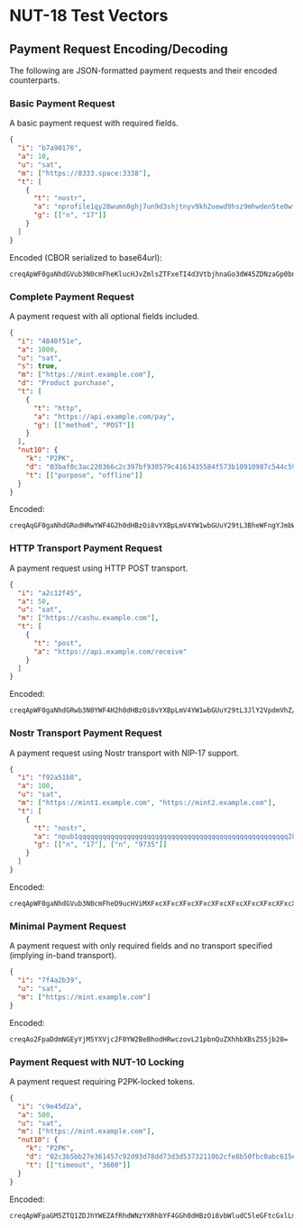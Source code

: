 # NUT-18 Test Vectors

## Payment Request Encoding/Decoding

The following are JSON-formatted payment requests and their encoded counterparts.

### Basic Payment Request

A basic payment request with required fields.

```json
{
  "i": "b7a90176",
  "a": 10,
  "u": "sat",
  "m": ["https://8333.space:3338"],
  "t": [
    {
      "t": "nostr",
      "a": "nprofile1qy28wumn8ghj7un9d3shjtnyv9kh2uewd9hsz9mhwden5te0wfjkccte9curxven9eehqctrv5hszrthwden5te0dehhxtnvdakqqgydaqy7curk439ykptkysv7udhdhu68sucm295akqefdehkf0d495cwunl5",
      "g": [["n", "17"]]
    }
  ]
}
```

Encoded (CBOR serialized to base64url):

```
creqApWF0gaNhdGVub3N0cmFheKlucHJvZmlsZTFxeTI4d3VtbjhnaGo3dW45ZDNzaGp0bnl2OWtoMnVld2Q5aHN6OW1od2RlbjV0ZTB3ZmprY2N0ZTljdXJ4dmVuOWVlaHFjdHJ2NWhzenJ0aHdkZW41dGUwZGVoaHh0bnZkYWtxcWd5ZGFxeTdjdXJrNDM5eWtwdGt5c3Y3dWRoZGh1NjhzdWNtMjk1YWtxZWZkZWhrZjBkNDk1Y3d1bmw1YWeBgmFuYjE3YWloYjdhOTAxNzZhYQphdWNzYXRhbYF3aHR0cHM6Ly84MzMzLnNwYWNlOjMzMzg=
```

### Complete Payment Request

A payment request with all optional fields included.

```json
{
  "i": "4840f51e",
  "a": 1000,
  "u": "sat",
  "s": true,
  "m": ["https://mint.example.com"],
  "d": "Product purchase",
  "t": [
    {
      "t": "http",
      "a": "https://api.example.com/pay",
      "g": [["method", "POST"]]
    }
  ],
  "nut10": {
    "k": "P2PK",
    "d": "03baf0c3ac220366c2c397bf930579c4163435584f573b10910987c544c59e61f1",
    "t": [["purpose", "offline"]]
  }
}
```

Encoded:

```
creqAqGF0gaNhdGRodHRwYWF4G2h0dHBzOi8vYXBpLmV4YW1wbGUuY29tL3BheWFngYJmbWV0aG9kZFBPU1RhaWg0ODQwZjUxZWFhGQPoYXVjc2F0YW2BeBhodHRwczovL21pbnQuZXhhbXBsZS5jb21hZHBQcm9kdWN0IHB1cmNoYXNlYXP1ZW51dDEwo2FrZFAyUEthZHhCMDNiYWYwYzNhYzIyMDM2NmMyYzM5N2JmOTMwNTc5YzQxNjM0MzU1ODRmNTczYjEwOTEwOTg3YzU0NGM1OWU2MWYxYXSBgmdwdXJwb3NlZ29mZmxpbmU=
```

### HTTP Transport Payment Request

A payment request using HTTP POST transport.

```json
{
  "i": "a2c12f45",
  "a": 50,
  "u": "sat",
  "m": ["https://cashu.example.com"],
  "t": [
    {
      "t": "post",
      "a": "https://api.example.com/receive"
    }
  ]
}
```

Encoded:

```
creqApWF0gaNhdGRwb3N0YWF4H2h0dHBzOi8vYXBpLmV4YW1wbGUuY29tL3JlY2VpdmVhZ/dhaWhhMmMxMmY0NWFhGDJhdWNzYXRhbYF4GWh0dHBzOi8vY2FzaHUuZXhhbXBsZS5jb20=
```

### Nostr Transport Payment Request

A payment request using Nostr transport with NIP-17 support.

```json
{
  "i": "f92a51b8",
  "a": 100,
  "u": "sat",
  "m": ["https://mint1.example.com", "https://mint2.example.com"],
  "t": [
    {
      "t": "nostr",
      "a": "npub1qqqqqqqqqqqqqqqqqqqqqqqqqqqqqqqqqqqqqqqqqqqqqqqqqqqq28spj3",
      "g": [["n", "17"], ["n", "9735"]]
    }
  ]
}
```

Encoded:

```
creqApWF0gaNhdGVub3N0cmFheD9ucHViMXFxcXFxcXFxcXFxcXFxcXFxcXFxcXFxcXFxcXFxcXFxcXFxcXFxcXFxcXFxcXFxcXFxcXEyOHNwajNhZ4KCYW5iMTeCYW5kOTczNWFpaGY5MmE1MWI4YWEYZGF1Y3NhdGFtgngZaHR0cHM6Ly9taW50MS5leGFtcGxlLmNvbXgZaHR0cHM6Ly9taW50Mi5leGFtcGxlLmNvbQ==
```

### Minimal Payment Request

A payment request with only required fields and no transport specified (implying in-band transport).

```json
{
  "i": "7f4a2b39",
  "u": "sat",
  "m": ["https://mint.example.com"]
}
```

Encoded:

```
creqAo2FpaDdmNGEyYjM5YXVjc2F0YW2BeBhodHRwczovL21pbnQuZXhhbXBsZS5jb20=
```

### Payment Request with NUT-10 Locking

A payment request requiring P2PK-locked tokens.

```json
{
  "i": "c9e45d2a",
  "a": 500,
  "u": "sat",
  "m": ["https://mint.example.com"],
  "nut10": {
    "k": "P2PK",
    "d": "02c3b5bb27e361457c92d93d78dd73d3d53732110b2cfe8b50fbc0abc615e9c331",
    "t": [["timeout", "3600"]]
  }
}
```

Encoded:

```
creqApWFpaGM5ZTQ1ZDJhYWEZAfRhdWNzYXRhbYF4GGh0dHBzOi8vbWludC5leGFtcGxlLmNvbWVudXQxMKNha2RQMlBLYWR4QjAyYzNiNWJiMjdlMzYxNDU3YzkyZDkzZDc4ZGQ3M2QzZDUzNzMyMTEwYjJjZmU4YjUwZmJjMGFiYzYxNWU5YzMzMWF0gYJndGltZW91dGQzNjAw
```
